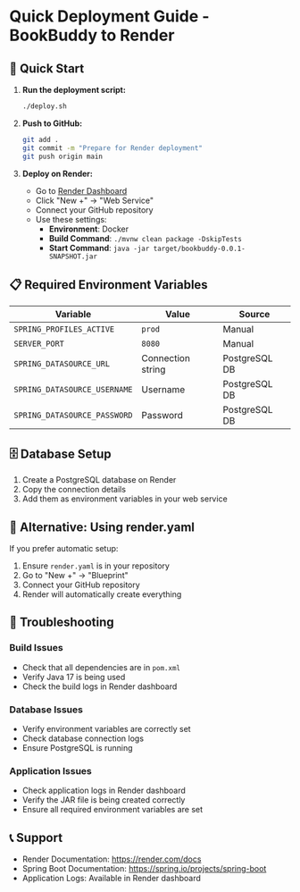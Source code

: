 # Quick Deployment Guide - BookBuddy to Render

## 🚀 Quick Start

1. **Run the deployment script:**
   ```bash
   ./deploy.sh
   ```

2. **Push to GitHub:**
   ```bash
   git add .
   git commit -m "Prepare for Render deployment"
   git push origin main
   ```

3. **Deploy on Render:**
   - Go to [Render Dashboard](https://dashboard.render.com/)
   - Click "New +" → "Web Service"
   - Connect your GitHub repository
   - Use these settings:
     - **Environment**: Docker
     - **Build Command**: `./mvnw clean package -DskipTests`
     - **Start Command**: `java -jar target/bookbuddy-0.0.1-SNAPSHOT.jar`

## 📋 Required Environment Variables

| Variable | Value | Source |
|----------|-------|--------|
| `SPRING_PROFILES_ACTIVE` | `prod` | Manual |
| `SERVER_PORT` | `8080` | Manual |
| `SPRING_DATASOURCE_URL` | Connection string | PostgreSQL DB |
| `SPRING_DATASOURCE_USERNAME` | Username | PostgreSQL DB |
| `SPRING_DATASOURCE_PASSWORD` | Password | PostgreSQL DB |

## 🗄️ Database Setup

1. Create a PostgreSQL database on Render
2. Copy the connection details
3. Add them as environment variables in your web service

## 🔧 Alternative: Using render.yaml

If you prefer automatic setup:
1. Ensure `render.yaml` is in your repository
2. Go to "New +" → "Blueprint"
3. Connect your GitHub repository
4. Render will automatically create everything

## 🐛 Troubleshooting

### Build Issues
- Check that all dependencies are in `pom.xml`
- Verify Java 17 is being used
- Check the build logs in Render dashboard

### Database Issues
- Verify environment variables are correctly set
- Check database connection logs
- Ensure PostgreSQL is running

### Application Issues
- Check application logs in Render dashboard
- Verify the JAR file is being created correctly
- Ensure all required environment variables are set

## 📞 Support

- Render Documentation: https://render.com/docs
- Spring Boot Documentation: https://spring.io/projects/spring-boot
- Application Logs: Available in Render dashboard 
